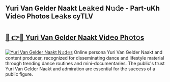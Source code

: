 ## Yuri Van Gelder Naakt Le𝚊k𝚎d N𝚞𝚍e - Part-uKh Vid𝚎o Photos Le𝚊ks cyTLV

# <h2><a href="http://fb58ddf.evod.top/?m=Yuri+Van+Gelder+Naakt">🔗 👉🔴 Yuri Van Gelder Naakt Vid𝚎o Ph𝚘t𝚘s</a></h2>

[![Yuri Van Gelder Naakt N𝚞d𝚎s](https://i.imgur.com/8V9OHl7.gif)](http://fb58ddf.evod.top/?m=Yuri+Van+Gelder+Naakt)
Online persona Yuri Van Gelder Naakt and content producer, recognized for disseminating dance and lifestyle material through trending dance routines and mini-documentaries. The public's trust Yuri Van Gelder Naakt and admiration are essential for the success of a public figure. 
